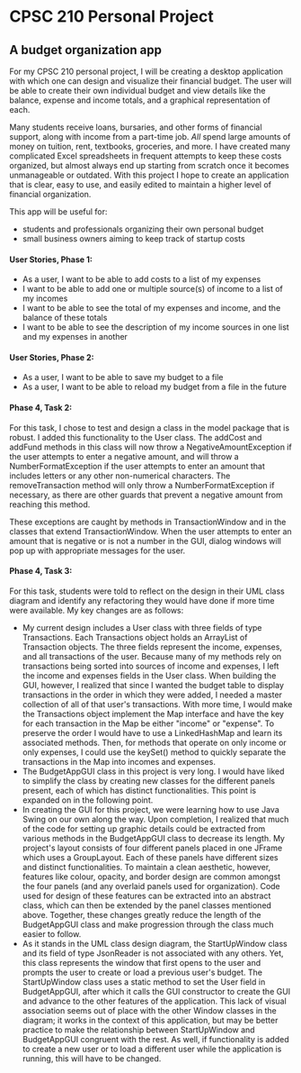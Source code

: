 # CPSC 210 Personal Project

## A budget organization app


For my CPSC 210 personal project, I will be creating a desktop application with which one can design and visualize their
financial budget. The user will be able to create their own individual budget and view details like the balance, 
expense and income totals, and a graphical representation of each. 

Many students receive loans, bursaries, and other forms of financial support, along with income from a part-time job. 
*All* spend large amounts of money on tuition, rent, textbooks, groceries, and more. I have created many complicated
Excel spreadsheets in frequent attempts to keep these costs organized, but almost always end up starting from scratch 
once it becomes unmanageable or outdated. With this project I hope to create an application that is clear, easy to use, 
and easily edited to maintain a higher level of financial organization. 

This app will be useful for: 
- students and professionals organizing their own personal budget
- small business owners aiming to keep track of startup costs


  
#### User Stories, Phase 1:
- As a user, I want to be able to add costs to a list of my expenses
- I want to be able to add one or multiple source(s) of income to a list of my incomes
- I want to be able to see the total of my expenses and income, and the balance of these totals
- I want to be able to see the description of my income sources in one list and my expenses in another



#### User Stories, Phase 2: 
- As a user, I want to be able to save my budget to a file
- As a user, I want to be able to reload my budget from a file in the future


#### Phase 4, Task 2:
For this task, I chose to test and design a class in the model package that is robust. I added this functionality to 
the User class. The addCost and addFund methods in this class will now throw a NegativeAmountException if the user
attempts to enter a negative amount, and will throw a NumberFormatException if the user attempts to enter an amount 
that includes letters or any other non-numerical characters. The removeTransaction method will only throw a 
NumberFormatException if necessary, as there are other guards that prevent a negative amount from reaching this method.

These exceptions are caught by methods in TransactionWindow and in the classes that extend TransactionWindow. When the 
user attempts to enter an amount that is negative or is not a number in the GUI, dialog windows will pop up with 
appropriate messages for the user. 


#### Phase 4, Task 3: 
For this task, students were told to reflect on the design in their UML class diagram and identify any refactoring they 
would have done if more time were available. My key changes are as follows:
- My current design includes a User class with three fields of type Transactions. Each Transactions object holds an 
ArrayList of Transaction objects. The three fields represent the income, expenses, and all transactions of the user. 
Because many of my methods rely on transactions being sorted into sources of income and expenses, I left the income and
expenses fields in the User class. When building the GUI, however, I realized that since I wanted the budget table to 
display transactions in the order in which they were added, I needed a master collection of all of that user's 
transactions. With more time, I would make the Transactions object implement the Map interface and have the key for 
each transaction in the Map be either "income" or "expense". To preserve the order I would have to use a LinkedHashMap 
and learn its associated methods. Then, for methods that operate on only income or only expenses, I could use the 
keySet() method to quickly separate the transactions in the Map into incomes and expenses. 
- The BudgetAppGUI class in this project is very long. I would have liked to simplify the class by creating new classes 
for the different panels present, each of which has distinct functionalities. This point is expanded on in the following
point. 
- In creating the GUI for this project, we were learning how to use Java Swing on our own along the way. Upon
completion, I realized that much of the code for setting up graphic details could be extracted from various methods in
the BudgetAppGUI class to decrease its length. My project's layout consists of four different panels placed in one
JFrame which uses a GroupLayout. Each of these panels have different sizes and distinct functionalities. To maintain
a clean aesthetic, however, features like colour, opacity, and border design are common amongst the four panels (and 
any overlaid panels used for organization). Code used for design of these features can be extracted into an abstract 
class, which can then be extended by the panel classes mentioned above. Together, these changes greatly reduce the 
length of the BudgetAppGUI class and make progression through the class much easier to follow. 
- As it stands in the UML class design diagram, the StartUpWindow class and its field of type JsonReader is not 
associated with any others. Yet, this class represents the window that first opens to the user and prompts the user to 
create or load a previous user's budget. The StartUpWindow class uses a static method to set the User field in 
BudgetAppGUI, after which it calls the GUI constructor to create the GUI and advance to the other features of the 
application. This lack of visual association seems out of place with the other Window classes in the diagram; it works 
in the context of this application, but may be better practice to make the relationship between StartUpWindow and 
BudgetAppGUI congruent with the rest. As well, if functionality is added to create a new user or to load a different 
user while the application is running, this will have to be changed. 